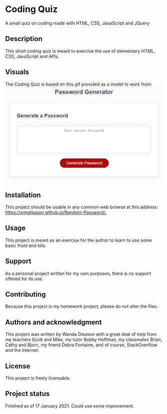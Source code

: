 <h1>Coding Quiz</h1>
A small quiz on coding made with HTML, CSS, JavaScript and JQuery

<h2>Description</h2>

This short coding quiz is meant to exercise the use of elementary HTML, CSS, JavaScript and APIs.

<h2>Visuals</h2>

The Coding Quiz is based on this gif provided as a model to work from:
![Image of the Coding Quiz example](https://github.com/wmgleason/Random-Password/blob/main/password-generator-image.png)

<h2>Installation</h2>

This project should be usable in any common web browse at this address: <https://wmgleason.github.io/Random-Password/.>

<h2>Usage</h2>
This project is meant as an exercise for the author to learn to use some basic front end bits. 

<h2>Support</h2>

As a personal project written for my own purposes, there is no support offered for its use.

<h2>Contributing</h2>

Because this project is my homework project, please do not alter the files.

<h2>Authors and acknowledgment</h2>

This project was written by Wanda Gleason with a great deal of help from my teachers Scott and Mike, my tutor Bobby Hoffman, my classmates Brian, Cathy and Bjorn, my friend Debra Fontaine, and of course, StackOverflow and the Internet.

<h2>License</h2>

This project is freely licensable.

<h2>Project status</h2>
Finished as of 17 January 2021. Could use some improvement.
